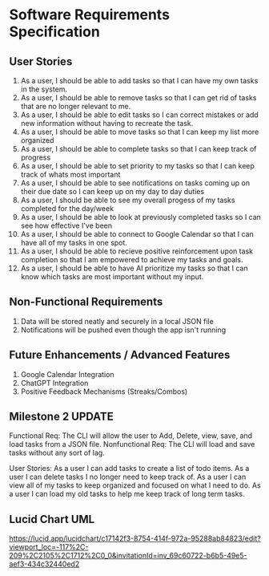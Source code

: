 # Software Requirements Specification

## User Stories
1.  As a user, I should be able to add tasks so that I can have my own tasks in the system.
2.  As a user, I should be able to remove tasks so that I can get rid of tasks that are no longer relevant to me. 
3.  As a user, I should be able to edit tasks so I can correct mistakes or add new information without having to recreate the task.
4.  As a user, I should be able to move tasks so that I can keep my list more organized
5.  As a user, I should be able to complete tasks so that I can keep track of progress
6.  As a user, I should be able to set priority to my tasks so that I can keep track of whats most important
7.  As a user, I should be able to see notifications on tasks coming up on their due date so I can keep up on my day to day duties
8.  As a user, I should be able to see my overall progess of my tasks completed for the day/week
9.  As a user, I should be able to look at previously completed tasks so I can see how effective I've been
10. As a user, I should be able to connect to Google Calendar so that I can have all of my tasks in one spot.
11. As a user, I should be able to recieve positive reinforcement upon task completion so that I am empowered to achieve my tasks and goals.
12. As a user, I should be able to have AI prioritize my tasks so that I can know which tasks are most important without my input.
 

## Non-Functional Requirements
1. Data will be stored neatly and securely in a local JSON file
2. Notifications will be pushed even though the app isn't running

## Future Enhancements / Advanced Features
1. Google Calendar Integration
2. ChatGPT Integration
3. Positive Feedback Mechanisms (Streaks/Combos)

## Milestone 2 UPDATE
Functional Req: The CLI will allow the user to Add, Delete, view, save, and load tasks from a JSON file.
Nonfunctional Req: The CLI will load and save tasks without any sort of lag.

User Stories:
As a user I can add tasks to create a list of todo items.
As a user I can delete tasks I no longer need to keep track of.
As a user I can view all of my tasks to keep organized and focused on what I need to do.
As a user I can load my old tasks to help me keep track of long term tasks.

## Lucid Chart UML
https://lucid.app/lucidchart/c17142f3-8754-414f-972a-95288ab84823/edit?viewport_loc=-117%2C-209%2C2105%2C1712%2C0_0&invitationId=inv_69c60722-b6b5-49e5-aef3-434c32440ed2
